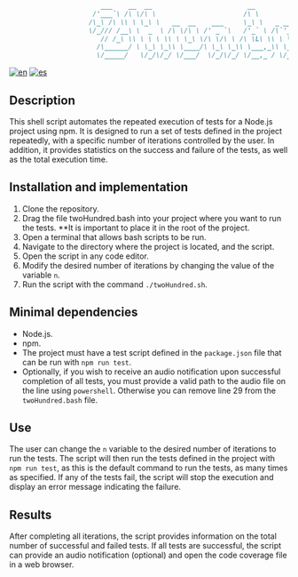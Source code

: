 ```md
                       ___    __  __                        __                    __     
                     /'___`\ /\ \/\ \                      /\ \                  /\ \    
                    /\_\ /\ \\ \ \_\ \   __  __    ___     \_\ \   _ __    __    \_\ \   
                    \/_/// /__\ \  _  \ /\ \/\ \ /' _ `\   /'_` \ /\`'__\/'__`\  /'_` \  
                       // /_\ \\ \ \ \ \\ \ \_\ \/\ \/\ \ /\ \L\ \\ \ \//\  __/ /\ \L\ \ 
                      /\______/ \ \_\ \_\\ \____/\ \_\ \_\\ \___,_\\ \_\\ \____\\ \___,_\
                      \/_____/   \/_/\/_/ \/___/  \/_/\/_/ \/__,_ / \/_/ \/____/ \/__,_ /
```

[![en](https://img.shields.io/badge/lang-en-red.svg)](https://github.com/sergiJimenez/twoHundred/blob/master/README.md)
[![es](https://img.shields.io/badge/lang-es-yellow.svg)](https://github.com/sergiJimenez/twoHundred/blob/master/README.es.md)

## Description
This shell script automates the repeated execution of tests for a Node.js project using npm. It is designed to run a set of tests defined in the project repeatedly, with a specific number of iterations controlled by the user. In addition, it provides statistics on the success and failure of the tests, as well as the total execution time.

## Installation and implementation
1. Clone the repository.
2. Drag the file twoHundred.bash into your project where you want to run the tests. **It is important to place it in the root of the project.
3. Open a terminal that allows bash scripts to be run.
4. Navigate to the directory where the project is located, and the script.
5. Open the script in any code editor.
6. Modify the desired number of iterations by changing the value of the variable `n`.
7. Run the script with the command `./twoHundred.sh`.

## Minimal dependencies
- Node.js.
- npm.
- The project must have a test script defined in the `package.json` file that can be run with `npm run test`.
- Optionally, if you wish to receive an audio notification upon successful completion of all tests, you must provide a valid path to the audio file on the line using `powershell`. Otherwise you can remove line 29 from the `twoHundred.bash` file.

## Use
The user can change the `n` variable to the desired number of iterations to run the tests. The script will then run the tests defined in the project with `npm run test`, as this is the default command to run the tests, as many times as specified. If any of the tests fail, the script will stop the execution and display an error message indicating the failure.

## Results
After completing all iterations, the script provides information on the total number of successful and failed tests. If all tests are successful, the script can provide an audio notification (optional) and open the code coverage file in a web browser.
